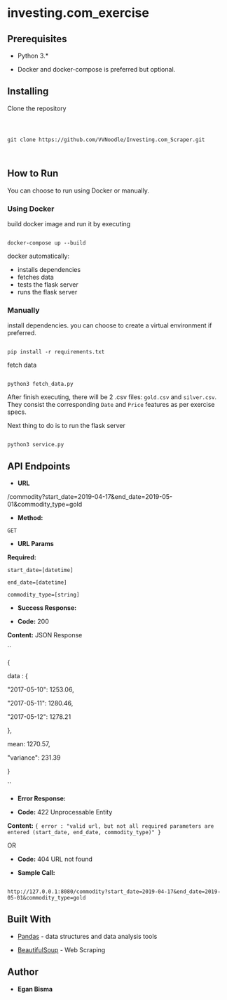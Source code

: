
#  investing.com_exercise

##  Prerequisites

  

- Python 3.*

- Docker and docker-compose is preferred but optional.

  

##  Installing

  

Clone the repository

```

  

git clone https://github.com/VVNoodle/Investing.com_Scraper.git

  

```

  

##  How to Run

You can choose to run using Docker or manually.

###  Using Docker

build docker image and run it by executing

```

docker-compose up --build

```

docker automatically:

- installs dependencies
- fetches data
- tests the flask server
- runs the flask server

  

###  Manually

install dependencies. you can choose to create a virtual environment if preferred.

```

pip install -r requirements.txt

```

fetch data

```

python3 fetch_data.py

```

After finish executing, there will be 2 .csv files: `gold.csv` and `silver.csv`. They consist the corresponding `Date` and `Price` features as per exercise specs.

Next thing to do is to run the flask server

```

python3 service.py

```

  

##  API Endpoints

  

*  **URL**

  

/commodity?start_date=2019-04-17&end_date=2019-05-01&commodity_type=gold

  

*  **Method:**

  

`GET`

*  **URL Params**

  

**Required:**

`start_date=[datetime]`

`end_date=[datetime]`

`commodity_type=[string]`

  

*  **Success Response:**

  

*  **Code:** 200 <br  />

**Content:** JSON Response

``

{

data : {

"2017-05-10": 1253.06,

"2017-05-11": 1280.46,

"2017-05-12": 1278.21

},

mean: 1270.57,

"variance": 231.39

}

``

*  **Error Response:**

  

*  **Code:** 422 Unprocessable Entity <br  />

**Content:**  `{ error : "valid url, but not all required parameters are entered (start_date, end_date, commodity_type)" }`

  

OR

  

*  **Code:** 404 URL not found <br  />

  

*  **Sample Call:**

```

http://127.0.0.1:8080/commodity?start_date=2019-04-17&end_date=2019-05-01&commodity_type=gold

```

  
  

##  Built With

*  [Pandas](https://pandas.pydata.org/) - data structures and data analysis tools

*  [BeautifulSoup](https://www.crummy.com/software/BeautifulSoup/bs4/doc/) - Web Scraping

  

##  Author

*  **Egan Bisma**